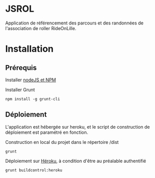 # JSROL

Application de référencement des parcours et des randonnées de l'association de roller RideOnLille.

# Installation

## Prérequis

Installer [nodeJS et NPM](https://nodejs.org/)

Installer Grunt

    npm install -g grunt-cli

## Déploiement

L'application est hébergée sur heroku, et le script de construction de déploiement est paramétré en fonction. 

Construction en local du projet dans le répertoire /dist

    grunt

Déploiement sur [Héroku](http://heroku.com), à condition d'être au préalable authentifié 
    
    grunt buildcontrol:heroku
